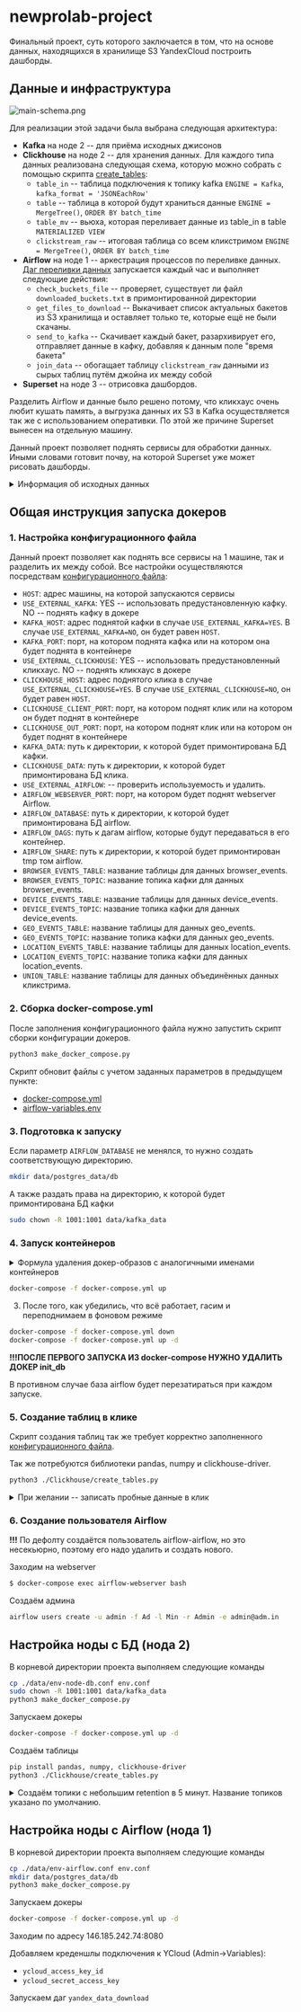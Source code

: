 # newprolab-project

Финальный проект, суть которого заключается в том, что на основе данных, 
находящихся в хранилище S3 YandexCloud построить дашборды.

## Данные и инфраструктура

![main-schema.png](./img/main-schema.png)

Для реализации этой задачи была выбрана следующая архитектура:

* **Kafka** на ноде 2 -- для приёма исходных джисонов
* **Clickhouse** на ноде 2 -- для хранения данных. Для каждого типа 
  данных реализована следующая схема, которую можно собрать с помощью 
  скрипта [create_tables](./Clickhouse/create_tables.py):
  * `table_in` -- таблица подключения к топику kafka `ENGINE = Kafka`, `kafka_format = 'JSONEachRow'`
  * `table` -- таблица в которой будут храниться данные `ENGINE = MergeTree()`, `ORDER BY batch_time`
  * `table_mv` -- вьюха, которая переливает данные из table_in в table `MATERIALIZED VIEW`
  * `clickstream_raw` -- итоговая таблица со всем кликстримом `ENGINE = MergeTree()`, `ORDER BY batch_time`
* **Airflow** на ноде 1 -- аркестрация процессов по переливке данных. 
  [Даг переливки данных](./Airflow/dags/download_sorce_data.py) 
  запускается каждый час и выполняет следующие действия:
  * `check_buckets_file` -- проверяет, существует ли файл `downloaded_buckets.txt` в примонтированной директории
  * `get_files_to_download` -- Выкачивает список актуальных бакетов из S3 хранилища и оставляет только те, которые ещё не были скачаны.
  * `send_to_kafka` -- Скачивает каждый бакет, разархивирует его, отправляет данные в кафку, добавляя к данным поле "время бакета"
  * `join_data` -- обогащает таблицу `clickstream_raw` данными из сырых таблиц путём джойна их между собой
* **Superset** на ноде 3 -- отрисовка дашбордов.
    
Разделить Airflow и данные было решено потому, что кликхаус очень любит кушать 
память, а выгрузка данных их S3 в Kafka осуществляется так же с использованием 
оперативки. По этой же причине Superset вынесен на отдельную машину.

Данный проект позволяет поднять сервисы для обработки данных. 
Иными словами готовит почву, на которой Superset уже может рисовать дашборды.

<details>
<summary>Информация об исходных данных</summary>
В проекте содержится [маленький срез данных](./data/sample) для ознакомления:

* [browser_events.jsonl](./data/sample/browser_events.jsonl) &mdash; данные с информацией о просмотрах браузера
* [device_events.jsonl](./data/sample/device_events.jsonl) &mdash; данные об устройствах, с которых пользователи пользовались
  сайтом
* [geo_events.jsonl](./data/sample/geo_events.jsonl) &mdash; данные о локации пользователя
* [location_events.jsonl](./data/sample/location_events.jsonl) &mdash; вопреки названию, это данные не о локации
  пользователя, а непосредственно о положении пользователя на сайте и информации о том, откуда пользователь попал на
  страницу
  
### Браузер и идентификаторы события

Здесь приходит timestamp (UTC), тип события, и два уникальных поля `event_id` и `click_id`, которые используются для
склеивания с другими данными. Пример записи:

```json
{
  "event_id": "8cca1c7d-b0cc-4738-be92-c644101e3fff",
  "event_timestamp": "2022-11-28 20:51:05.627882",
  "event_type": "pageview",
  "click_id": "811320f1-3bc2-42b9-a841-5a1e5a812f2d",
  "browser_name": "Chrome",
  "browser_user_agent": "Mozilla/5.0 (Linux; Android 2.3.5) AppleWebKit/531.2 (KHTML, like Gecko) Chrome/32.0.833.0 Safari/531.2",
  "browser_language": "sat_IN"
}
```

Для хранения в Clickhouse выбран следующий формат полей

```python
('event_id', 'String'),
('event_timestamp', 'DateTime64'),
('event_type', 'String'),
('click_id', 'String'),
('browser_name', 'String'),
('browser_user_agent', 'String'),
('browser_language', 'String'),
('batch_time', 'DateTime'),
```

### Информация об устройстве

Отсюда можно собрать данные об операционной системе и типе устройства. Склеить их с остальными данными можно по
полю `click_id`. Также в этих данных есть информация о пользователе. Пример записи (судя по операционной системе перед
нами путешественник из прошлого):

```json
{
  "click_id": "811320f1-3bc2-42b9-a841-5a1e5a812f2d",
  "os": "iPad; CPU iPad OS 4_2_1 like Mac OS X",
  "os_name": "iOS",
  "os_timezone": "Europe/Berlin",
  "device_type": "Mobile",
  "device_is_mobile": true,
  "user_custom_id": "aperry@yahoo.com",
  "user_domain_id": "1ab06c9f-0e2e-4f46-9b6c-91a0e9a86a4d"
}
```

Для хранения в Clickhouse выбран следующий формат полей

```python
('click_id', 'String'),
('os', 'String'),
('os_name', 'String'),
('os_timezone', 'String'),
('device_type', 'String'),
('device_is_mobile', 'Boolean'),
('user_custom_id', 'String'),
('user_domain_id', 'String'),
('batch_time', 'DateTime'),
```

### Данные о геопозиции

Вам известно, что тут вам в базовом наборе дали только неточные данные, которые уже все события привязывают к
определённому городу. Склеивать с остальными наборами данных нужно по полю `click_id`. Пример записи:

```json
{
  "click_id": "811320f1-3bc2-42b9-a841-5a1e5a812f2d",
  "geo_latitude": "50.82709",
  "geo_longitude": "6.9747",
  "geo_country": "DE",
  "geo_timezone": "Europe/Berlin",
  "geo_region_name": "Wesseling",
  "ip_address": "206.227.30.186"
}
```

Для хранения в Clickhouse выбран следующий формат полей

```python
('click_id', 'String'),
('geo_latitude', 'Float32'),
('geo_longitude', 'Float32'),
('geo_country', 'String'),
('geo_timezone', 'String'),
('geo_region_name', 'String'),
('ip_address', 'String'),
('batch_time', 'DateTime'),
```

### Информация о нахождении на сайте и откуда пользователь пришёл

В примере, который вам дали, явно фейковые данные, которые не соответствуют настоящему сайту, но поставщик данных
уверяет, что схема данных в реальной системе такая же. Склеивать с остальными данными можно по полю `event_id`. Помимо
непосредственно событий непосредственно посещения сайта, тут также маркетинговые метки. Пример записи:

```json
{
  "event_id": "8cca1c7d-b0cc-4738-be92-c644101e3fff",
  "page_url": "http://www.dummywebsite.com/home",
  "page_url_path": "/home",
  "referer_url": "www.facebook.com",
  "referer_medium": "internal",
  "utm_medium": "organic",
  "utm_source": "facebook",
  "utm_content": "ad_4",
  "utm_campaign": "campaign_2"
}
```

Для хранения в Clickhouse выбран следующий формат полей

```python
('event_id', 'String'),
('page_url', 'String'),
('page_url_path', 'String'),
('referer_url', 'String'),
('referer_medium', 'String'),
('utm_medium', 'String'),
('utm_source', 'String'),
('utm_content', 'String'),
('utm_campaign', 'String'),
('batch_time', 'DateTime'),
```

</details>

## Общая инструкция запуска докеров

### 1. Настройка конфигурационного файла

Данный проект позволяет как поднять все сервисы на 1 машине, 
так и разделить их между собой.
Все настройки осуществляются посредствам 
[конфигурационного файла](./env.conf):
* `HOST`: 
  адрес машины, на которой запускаются сервисы
* `USE_EXTERNAL_KAFKA`: 
  YES -- использовать предустановленную кафку. 
  NO -- поднять кафку в докере
* `KAFKA_HOST`: адрес поднятой кафки в случае `USE_EXTERNAL_KAFKA=YES`.
  В случае `USE_EXTERNAL_KAFKA=NO`, он будет равен `HOST`.
* `KAFKA_PORT`: порт, на котором поднята кафка 
  или на котором она будет поднята в контейнере
* `USE_EXTERNAL_CLICKHOUSE`: 
  YES -- использовать предустановленный кликхаус. 
  NO -- поднять кликхаус в докере
* `CLICKHOUSE_HOST`: адрес поднятого клика в случае 
  `USE_EXTERNAL_CLICKHOUSE=YES`.
  В случае `USE_EXTERNAL_CLICKHOUSE=NO`, он будет равен `HOST`.
* `CLICKHOUSE_CLIENT_PORT`: порт, на котором поднят клик 
  или на котором он будет поднят в контейнере
* `CLICKHOUSE_OUT_PORT`: порт, на котором поднят клик 
  или на котором он будет поднят в контейнере
* `KAFKA_DATA`: путь к директории, к которой будет примонтирована БД кафки.
* `CLICKHOUSE_DATA`: путь к директории, к которой будет примонтирована БД клика.
* `USE_EXTERNAL_AIRFLOW`: -- проверить используемость и удалить.
* `AIRFLOW_WEBSERVER_PORT`: порт, на котором будет поднят webserver Airflow.
* `AIRFLOW_DATABASE`: путь к директории, к которой будет примонтирована БД airflow.
* `AIRFLOW_DAGS`: путь к дагам airflow, которые будут передаваться в его контейнер.
* `AIRFLOW_SHARE`: путь к директории, к которой будет примонтирован tmp том airflow.
* `BROWSER_EVENTS_TABLE`: название таблицы для данных browser_events.
* `BROWSER_EVENTS_TOPIC`: название топика кафки для данных browser_events.
* `DEVICE_EVENTS_TABLE`: название таблицы для данных device_events.
* `DEVICE_EVENTS_TOPIC`: название топика кафки для данных device_events.
* `GEO_EVENTS_TABLE`: название таблицы для данных geo_events.
* `GEO_EVENTS_TOPIC`: название топика кафки для данных geo_events.
* `LOCATION_EVENTS_TABLE`: название таблицы для данных location_events.
* `LOCATION_EVENTS_TOPIC`: название топика кафки для данных location_events.
* `UNION_TABLE`: название таблицы для данных объединённых данных кликстрима.

### 2. Сборка docker-compose.yml

После заполнения конфигурационного файла нужно запустить скрипт сборки конфигурации докеров.

```bash
python3 make_docker_compose.py
```

Скрипт обновит файлы с учетом заданных параметров в предыдущем пункте:
* [docker-compose.yml](./docker-compose.yml)
* [airflow-variables.env](./Airflow/airflow-variables.env)


### 3. Подготовка к запуску

Если параметр `AIRFLOW_DATABASE` не менялся, то нужно создать соответствующую директорию.

```bash
mkdir data/postgres_data/db
```

А также раздать права на директорию, к которой будет примонтирована БД кафки

```bash
sudo chown -R 1001:1001 data/kafka_data
```

### 4. Запуск контейнеров

<details>
<summary>Формула удаления докер-образов с аналогичными именами контейнеров</summary>

Перед запуском убедитесь, что вы удаляете именно нужные контейнеры

```bash
docker container remove airflow-scheduler
docker container remove airflow-webserver
docker container remove airflow-initdb
docker container remove clickhouse-server
docker container remove postgres
docker container remove kafka
docker volume rm newprolab-project_kafka_data
docker volume rm newprolab-project_clickhouse_db
docker volume rm newprolab-project_airflow_postgres_db
docker volume rm newprolab-project_airflow_dags
```
</details>

```bash
docker-compose -f docker-compose.yml up
```

3. После того, как убедились, что всё работает, гасим и переподнимаем в фоновом режиме

```bash
docker-compose -f docker-compose.yml down
docker-compose -f docker-compose.yml up -d
```

**!!!ПОСЛЕ ПЕРВОГО ЗАПУСКА ИЗ docker-compose НУЖНО УДАЛИТЬ ДОКЕР init_db**

В противном случае база airflow будет перезатираться при каждом запуске.

### 5. Создание таблиц в клике

Скрипт создания таблиц так же требует корректно заполненного [конфигурационного файла](./env.conf).

Так же потребуются библиотеки pandas, numpy и clickhouse-driver.

```bash
python3 ./Clickhouse/create_tables.py
```

<details>
<summary>При желании -- записать пробные данные в клик</summary>

```bash
python3 Clickhouse/send_examples_to_kafka.py
```

</details>


### 6. Создание пользователя Airflow

**!!!** По дефолту создаётся пользователь airflow-airflow, но это несекьюрно, поэтому его надо удалить и создать нового.

Заходим на webserver
```bash
$ docker-compose exec airflow-webserver bash
```
Создаём админа
```bash
airflow users create -u admin -f Ad -l Min -r Admin -e admin@adm.in
```

## Настройка ноды с БД (нода 2)

В корневой директории проекта выполняем следующие команды

```bash
cp ./data/env-node-db.conf env.conf
sudo chown -R 1001:1001 data/kafka_data
python3 make_docker_compose.py
```

Запускаем докеры

```bash
docker-compose -f docker-compose.yml up -d
```

Создаём таблицы
```bash
pip install pandas, numpy, clickhouse-driver
python3 ./Clickhouse/create_tables.py
```

<details>
<summary>Создаём топики с небольшим retention в 5 минут. Название топиков указано по умолчанию.</summary>

В целом, при отсутствии топика для продюсера, он создастся автоматически, но с более блительным retention.

```bash
kafka-topics.sh --create --topic browser_events_in --bootstrap-server 185.130.113.27:19092 --config retention.ms=300000
kafka-topics.sh --create --topic device_events_in --bootstrap-server 185.130.113.27:19092 --config retention.ms=300000
kafka-topics.sh --create --topic geo_events_in --bootstrap-server 185.130.113.27:19092 --config retention.ms=300000
kafka-topics.sh --create --topic location_events_in --bootstrap-server 185.130.113.27:19092 --config retention.ms=300000
```

</details>

## Настройка ноды с Airflow (нода 1)

В корневой директории проекта выполняем следующие команды

```bash
cp ./data/env-airflow.conf env.conf
mkdir data/postgres_data/db
python3 make_docker_compose.py
```

Запускаем докеры

```bash
docker-compose -f docker-compose.yml up -d
```

Заходим по адресу 146.185.242.74:8080

Добавляем креденшлы подключения к YCloud (Admin->Variables):
* `ycloud_access_key_id`
* `ycloud_secret_access_key`

Запускаем даг `yandex_data_download`
